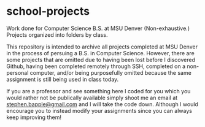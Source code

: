 # school-projects
Work done for Computer Science B.S. at MSU Denver  (Non-exhaustive.)
Projects organized into folders by class.

This repository is intended to archive all projects completed at MSU Denver in the process of persuing a B.S. in Computer Science.
However, there are some projects that are omitted due to having been lost before I discovered Github, having been completed remotely through SSH, completed on a non-personal computer, and/or being purposefully omitted because the same assignment is still being used in class today.

If you are a professor and see something here I coded for you which you would rather not be publically available simply shoot me an email at stephen.bapple@gmail.com and I will take the code down. Although I would encourage you to instead modify your assignments since you can always keep improving them!
